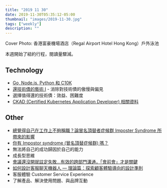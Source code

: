 ```yaml
---
title: "2019 11 30"
date: 2019-11-30T05:35:12-05:00
thumbnail: "images/2019-11-30.jpg"
tags: ["weekly"]
description: ""
---
```


Cover Photo: 香港富豪機場酒店（Regal Airport Hotel Hong Kong）戶外泳池

本週開始了紐約行程，閱讀量驟減。

## Technology

* [Go, Node.js, Python 和 C10K](https://medium.com/fcamels-notes/go-node-js-python-和-c10k-6fef7d71f656)
* [還技術債的藝術 I](https://medium.com/ichef/6921cf750f8e) - 消除對技術債的傲慢與偏見
 * 選擇值得還的技術債：效益、困難度
* [CKAD (Certified Kubernetes Application Developer) 相關資料](https://william-yeh.net/post/2019/07/ckad-materials/)

## Other

* [總覺得自己在工作上不夠稱職？論冒名頂替者症候群 Imposter Syndrome 所帶來的影響](https://5xruby.tw/posts/imposter-syndrome/)
* [你有 Impostor syndrome (冒名頂替症候群) 嗎？](https://brianhsublog.blogspot.com/2018/10/impostor-syndrome.html)
 * 無法將自己的成功歸因於自己的能力
 * 成長型思維
* [會議還沒開就註定失敗...有效的跨部門溝通，「會前會」才是關鍵](https://www.pressplay.cc/project/vippPage/~/5F6DE9358884AA05B64EB61A77752E92)
* [如何設計客服聊天機器人 — 理論篇：探索顧客體驗導向的設計準則](https://medium.com/botbonnie/abb22b35a904)
 * 客服體驗 Customer Service Experience
 * 了解產品、解決使用問題、與品牌互動
